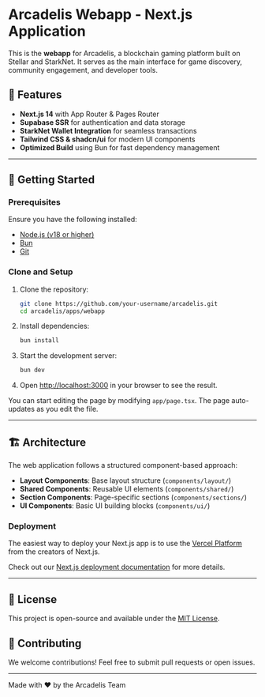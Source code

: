 # Arcadelis Webapp - Next.js Application

This is the **webapp** for Arcadelis, a blockchain gaming platform built on Stellar and StarkNet. It serves as the main interface for game discovery, community engagement, and developer tools.

## 🚀 Features

- **Next.js 14** with App Router & Pages Router
- **Supabase SSR** for authentication and data storage
- **StarkNet Wallet Integration** for seamless transactions
- **Tailwind CSS & shadcn/ui** for modern UI components
- **Optimized Build** using Bun for fast dependency management

---

## 🏃 Getting Started

### Prerequisites

Ensure you have the following installed:
- [Node.js (v18 or higher)](https://nodejs.org/)
- [Bun](https://bun.sh/)
- [Git](https://git-scm.com/)

### Clone and Setup

1. Clone the repository:
   ```bash
   git clone https://github.com/your-username/arcadelis.git
   cd arcadelis/apps/webapp
   ```

2. Install dependencies:
   ```bash
   bun install
   ```

3. Start the development server:
   ```bash
   bun dev
   ```

4. Open [http://localhost:3000](http://localhost:3000) in your browser to see the result.

You can start editing the page by modifying `app/page.tsx`. The page auto-updates as you edit the file.

---

## 🏗 Architecture

The web application follows a structured component-based approach:

- **Layout Components**: Base layout structure (`components/layout/`)
- **Shared Components**: Reusable UI elements (`components/shared/`)
- **Section Components**: Page-specific sections (`components/sections/`)
- **UI Components**: Basic UI building blocks (`components/ui/`)

### Deployment

The easiest way to deploy your Next.js app is to use the [Vercel Platform](https://vercel.com/new?utm_medium=default-template&filter=next.js&utm_source=create-next-app&utm_campaign=create-next-app-readme) from the creators of Next.js.

Check out our [Next.js deployment documentation](https://nextjs.org/docs/app/building-your-application/deploying) for more details.

---

## 📜 License
This project is open-source and available under the [MIT License](LICENSE).

## 🚀 Contributing
We welcome contributions! Feel free to submit pull requests or open issues.

---

Made with ❤️ by the Arcadelis Team

